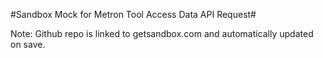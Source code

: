 #Sandbox Mock for Metron Tool Access Data API Request#

Note: Github repo is linked to getsandbox.com and automatically updated on save.